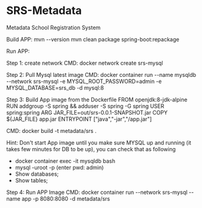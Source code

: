 # SRS-Metadata
Metadata School Registration System

Build APP:
 mvn --version
 mvn clean package spring-boot:repackage
 
 Run APP:
 
 Step 1: create network
 CMD: docker network create srs-mysql
 
 Step 2: Pull Mysql latest image
 CMD:  docker container run --name mysqldb --network srs-mysql -e MYSQL_ROOT_PASSWORD=admin -e MYSQL_DATABASE=srs_db -d mysql:8
 
Step 3: Build App image from the Dockerfile 
  FROM openjdk:8-jdk-alpine
  RUN addgroup -S spring && adduser -S spring -G spring
  USER spring:spring
  ARG JAR_FILE=out/srs-0.0.1-SNAPSHOT.jar
  COPY ${JAR_FILE} app.jar
  ENTRYPOINT ["java","-jar","/app.jar"]

CMD:  docker build -t metadata/srs .

Hint: Don't start App image until you make sure MYSQL up and running (it takes few minutes for DB to be up), you can check that as following
 - docker container exec -it mysqldb bash
 - mysql -uroot -p  (enter pwd: admin)
 - Show databases;
 - Show tables;
 
Step 4: Run APP Image
CMD: docker container run --network srs-mysql --name app -p 8080:8080 -d metadata/srs



